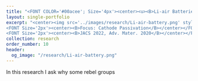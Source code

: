```yaml
---
title: "<FONT COLOR='#00acee'; Size='4px'><center><u><B>Li-air Batteries</B></u></center></FONT>"
layout: single-portfolio
excerpt: "<center><img src='../images/research/Li-air-battery.png' style='width:200px;' alt=''></center>
<FONT Size='2px'><center><B>Focus: Cathode Passivation</B></center></FONT>
<FONT Size='2px'><center><B>JACS 2022, Adv. Mater. 2020</B></center></FONT>"
collection: research
order_number: 10
header: 
  og_image: "/research/Li-air-battery.png"
---
```


In this research I ask why some rebel groups 

